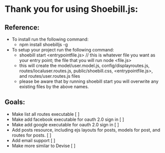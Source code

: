 # Thank you for using Shoebill.js:


## Reference: 
* To install run the following command:
	* npm install shoebilljs -g
* To setup your project run the following command:
	* shoebill start <entrypointfile.js> // this is whatever file you want as your entry point; the file that you will run node <file.js>
	* this will create the model/user.model.js, config/displayroutes.js, routes/localuser.routes.js, public/shoebill.css, <entrypointfile.js>, and routes/user.routes.js files
	* please be aware that by running shoebill start you will overwrite any existing files by the above names.


## Goals:
* Make list all routes executable [ ]
* Make add facebook executable for oauth 2.0 sign in [ ]
* Make add google executable for oauth 2.0 sign in [ ]
* Add posts resource, including ejs layouts for posts, models for post, and routes for posts. [ ]
* Add email support  [ ]
* Make more similar to Devise [ ]